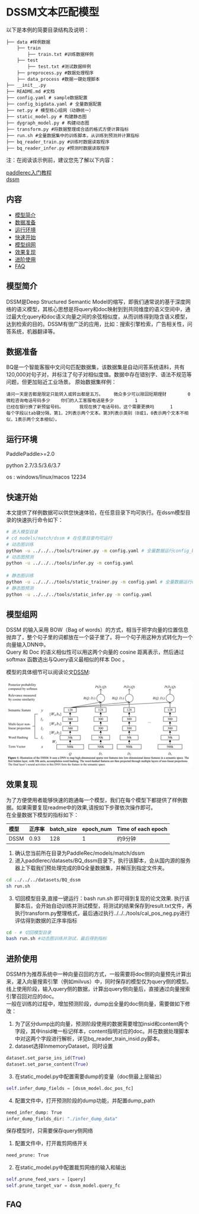 # DSSM文本匹配模型

以下是本例的简要目录结构及说明： 

```
├── data #样例数据
    ├── train
        ├── train.txt #训练数据样例
    ├── test
        ├── test.txt #测试数据样例
    ├── preprocess.py #数据处理程序
    ├── data_process #数据一键处理脚本
├── __init__.py
├── README.md #文档
├── config.yaml # sample数据配置
├── config_bigdata.yaml # 全量数据配置
├── net.py # 模型核心组网（动静统一）
├── static_model.py # 构建静态图
├── dygraph_model.py # 构建动态图
├── transform.py #将数据整理成合适的格式方便计算指标
├── run.sh #全量数据集中的训练脚本，从训练到预测并计算指标
├── bq_reader_train.py #训练时数据读取程序
├── bq_reader_infer.py #预测时数据读取程序
```

注：在阅读该示例前，建议您先了解以下内容：

[paddlerec入门教程](https://github.com/PaddlePaddle/PaddleRec/blob/master/README.md)  
[dssm](https://paddlerec20.readthedocs.io/en/readthedocs/models/match/dssm.html)  

## 内容

- [模型简介](#模型简介)
- [数据准备](#数据准备)
- [运行环境](#运行环境)
- [快速开始](#快速开始)
- [模型组网](#模型组网)
- [效果复现](#效果复现)
- [进阶使用](#进阶使用)
- [FAQ](#FAQ)

## 模型简介
DSSM是Deep Structured Semantic Model的缩写，即我们通常说的基于深度网络的语义模型，其核心思想是将query和doc映射到到共同维度的语义空间中，通过最大化query和doc语义向量之间的余弦相似度，从而训练得到隐含语义模型，达到检索的目的。DSSM有很广泛的应用，比如：搜索引擎检索，广告相关性，问答系统，机器翻译等。    

## 数据准备
BQ是一个智能客服中文问句匹配数据集，该数据集是自动问答系统语料，共有120,000对句子对，并标注了句子对相似度值。数据中存在错别字、语法不规范等问题，但更加贴近工业场景。
原始数据集样例：
```
请问一天是否都是限定只能转入或转出都是五万。    微众多少可以赎回短期理财        0
微粒咨询电话号码多少    你们的人工客服电话是多少        1
已经在银行换了新预留号码。      我现在换了电话号码，这个需要更换吗      1
每个字段以tab键分隔，第1，2列表示两个文本。第3列表示类别（0或1，0表示两个文本不相似，1表示两个文本相似）。
```

## 运行环境
PaddlePaddle>=2.0

python 2.7/3.5/3.6/3.7

os : windows/linux/macos 
12234
## 快速开始
本文提供了样例数据可以供您快速体验，在任意目录下均可执行。在dssm模型目录的快速执行命令如下： 
```bash
# 进入模型目录
# cd models/match/dssm # 在任意目录均可运行
# 动态图训练
python -u ../../../tools/trainer.py -m config.yaml # 全量数据运行config_bigdata.yaml 
# 动态图预测
python -u ../../../tools/infer.py -m config.yaml 

# 静态图训练
python -u ../../../tools/static_trainer.py -m config.yaml # 全量数据运行config_bigdata.yaml 
# 静态图预测
python -u ../../../tools/static_infer.py -m config.yaml 
``` 

## 模型组网
DSSM 的输入采用 BOW（Bag of words）的方式，相当于把字向量的位置信息抛弃了，整个句子里的词都放在一个袋子里了。将一个句子用这种方式转化为一个向量输入DNN中。  
Query 和 Doc 的语义相似性可以用这两个向量的 cosine 距离表示，然后通过softmax 函数选出与Query语义最相似的样本 Doc 。  

模型的具体细节可以阅读论文[DSSM](https://www.microsoft.com/en-us/research/wp-content/uploads/2016/02/cikm2013_DSSM_fullversion.pdf):
<p align="center">
<img align="center" src="../../../doc/imgs/dssm.png">
<p>

## 效果复现
为了方便使用者能够快速的跑通每一个模型，我们在每个模型下都提供了样例数据。如果需要复现readme中的效果,请按如下步骤依次操作即可。  
在全量数据下模型的指标如下：  

| 模型 | 正序率 | batch_size | epoch_num| Time of each epoch |
| :------| :------ | :------ | :------| :------ | 
| DSSM | 0.93 | 128 | 1 | 约9分钟 |  

1. 确认您当前所在目录为PaddleRec/models/match/dssm
2. 进入paddlerec/datasets/BQ_dssm目录下，执行该脚本，会从国内源的服务器上下载我们预处理完成的BQ全量数据集，并解压到指定文件夹。  
``` bash
cd ../../../datasets/BQ_dssm
sh run.sh
```
3. 切回模型目录,直接一键运行：bash run.sh 即可得到复现的论文效果.
执行该脚本后，会开始自动训练并测试模型，将测试的结果保存到result.txt文件，再执行transform.py整理格式，最后通过执行../../../tools/cal_pos_neg.py进行评估得到数据的正序率指标   
```bash
cd - # 切回模型目录
bash run.sh #动态图训练并测试，最后得到指标
```

## 进阶使用
DSSM作为推荐系统中一种向量召回的方式，一般需要将doc侧的向量预先计算出来，灌入向量搜索引擎（例如milvus）中，同时保存的模型仅为query侧的模型。线上使用阶段，输入query侧的数据，计算出query侧向量后，直接通过向量搜索引擎召回对应的doc。  
一般在训练的过程中，增加预测阶段，dump出全量的doc侧向量，需要做如下修改： 
1. 为了区分dump出的向量，预测阶段使用的数据需要增加insid和content两个字段，其中insid唯一标记样本，content指明对应的doc。并在数据处理脚本中对这两个字段进行解析，详见bq_reader_train_insid.py脚本。
2. dataset选择InmemoryDataset，同时设置
```python
dataset.set_parse_ins_id(True)
dataset.set_parse_content(True)
```
3. 在static_model.py中配置需要dump的变量（doc侧最上层输出）
```python
self.infer_dump_fields = [dssm_model.doc_pos_fc]
```
4. 配置文件中，打开预测阶段的dump功能，并配置dump_path
```bash
need_infer_dump: True
infer_dump_fields_dir: "./infer_dump_data"
```
保存模型时，只需要保存query侧网络
1. 配置文件中，打开裁剪网络开关
```bash
need_prune: True
```
2. 在static_model.py中配置裁剪网络的输入和输出
```python
self.prune_feed_vars = [query]
self.prune_target_var = dssm_model.query_fc
```
  
## FAQ
